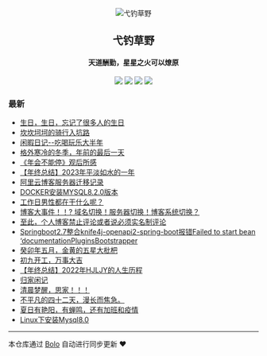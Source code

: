 <p align="center"><img alt="弋钓草野" src="https://www.aliuying.com/favicon.png"></p><h2 align="center">
弋钓草野
</h2>

<h4 align="center">天道酬勤，星星之火可以燎原</h4>
<p align="center"><a title="弋钓草野" target="_blank" href="https://github.com/hjljy/bolo-blog"><img src="https://img.shields.io/github/last-commit/hjljy/bolo-blog.svg?style=flat-square&color=FF9900"></a>
<a title="GitHub repo size in bytes" target="_blank" href="https://github.com/hjljy/bolo-blog"><img src="https://img.shields.io/github/repo-size/hjljy/bolo-blog.svg?style=flat-square"></a>
<a title="Bolo Version" target="_blank" href="https://github.com/adlered/bolo-solo"><img src="https://img.shields.io/badge/bolo-v2.6 稳定版-f1e05a.svg?style=flat-square&color=blueviolet"></a>
<a title="Hits" target="_blank" href="https://github.com/88250/hits"><img src="https://hits.b3log.org/hjljy/bolo-blog.svg"></a></p>

### 最新

* [生日，生日，忘记了很多人的生日](https://www.aliuying.com/articles/2024/07/15/1721037154579.html)
* [坎坎坷坷的骑行入坑路](https://www.aliuying.com/articles/2024/07/11/1720685338361.html)
* [闲暇日记--吃喝玩乐大半年](https://www.aliuying.com/articles/2024/06/24/1719213971808.html)
* [格外寒冷的冬季，年前的最后一天](https://www.aliuying.com/articles/2024/02/06/1707205353743.html)
* [《年会不能停》观后所感](https://www.aliuying.com/articles/2024/01/15/1705312017742.html)
* [【年终总结】2023年平淡如水的一年](https://www.aliuying.com/articles/2020/12/31/1703584501543.html)
* [阿里云博客服务器迁移记录](https://www.aliuying.com/articles/2023/11/15/1702456313729.html)
* [DOCKER安装MYSQL8.2.0版本](https://www.aliuying.com/articles/2023/11/15/1702545439826.html)
* [工作日男性都在干什么呢？](https://www.aliuying.com/articles/2023/10/27/1698399420642.html)
* [博客大事件！！? 域名切换！服务器切换！博客系统切换？](https://www.aliuying.com/articles/2023/10/11/1697013785834.html)
* [至此，个人博客禁止评论或者说必须实名制评论](https://www.aliuying.com/articles/2023/07/18/1689648130824.html)
* [Springboot2.7整合knife4j-openapi2-spring-boot报错Failed to start bean ‘documentationPluginsBootstrapper](https://www.aliuying.com/articles/2023/07/05/1688523365391.html)
* [癸卯年五月，金黄的五星大枇杷](https://www.aliuying.com/articles/2023/05/05/1683273988045.html)
* [初九开工，万事大吉](https://www.aliuying.com/articles/2023/01/30/1675060268535.html)
* [【年终总结】2022年HJLJY的人生历程](https://www.aliuying.com/articles/2023/01/03/1672726816292.html)
* [归家闲记](https://www.aliuying.com/articles/2022/11/14/1668418043537.html)
* [清晨梦醒，思家！！！](https://www.aliuying.com/articles/2022/10/12/1665565415196.html)
* [不平凡的四十二天，漫长而焦急。](https://www.aliuying.com/articles/2022/09/16/1663300740450.html)
* [夏日有艳阳，有蝉鸣，还有加班和疫情](https://www.aliuying.com/articles/2022/08/01/1659322864162.html)
* [Linux下安装Mysql8.0](https://www.aliuying.com/articles/2022/07/02/1656756301397.html)



---

本仓库通过 [Bolo](https://github.com/adlered/bolo-solo) 自动进行同步更新 ❤️ 